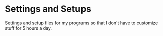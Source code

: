 # Settings and Setups
Settings and setup files for my programs so that I don't have to customize stuff for 5 hours a day.
